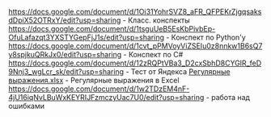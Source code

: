 https://docs.google.com/document/d/1Oi31YohrSVZ8_aFR_QFPEKrZjgqsaksdDpiX52OTRxY/edit?usp=sharing - Класс. конспекты
https://docs.google.com/document/d/1tsguUeB5EsKbPivbEp-OfuLafazqt3YXSTYGepFjJ1s/edit?usp=sharing - Конспект по Python'y
https://docs.google.com/document/d/1cvt_pPMVoyViZSEIu0z8nnkw1B6sQ7y8spjkuQRkJx0/edit?usp=sharing - Конспект по C#
https://docs.google.com/document/d/12zRQPtVBa3_D2cxSbhD8CYGIR_feD9Nnj3_wgLcr_sk/edit?usp=sharing - Тест от Яндекса
[Регулярные выражения.xlsx](https://github.com/Dedok35/Palagin_D.V._IS-21/files/10081513/default.xlsx) - Регулярные выражения в Excel
https://docs.google.com/document/d/1w2TDzEM4nF-4jU16iqNvLBuWxKEYRIJFzmczyUac7U0/edit?usp=sharing - работа над ошибками
